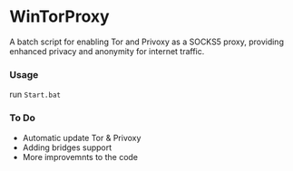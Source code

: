 # WinTorProxy
A batch script for enabling Tor and Privoxy as a SOCKS5 proxy, providing enhanced privacy and anonymity for internet traffic.

### Usage
run `Start.bat`

### To Do
- Automatic update Tor & Privoxy
- Adding bridges support
- More improvemnts to the code
